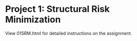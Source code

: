 # Project 1: Structural Risk Minimization

View 01SRM.html for detailed instructions on the assignment.
